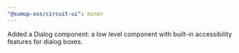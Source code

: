```yaml
---
"@sumup-oss/circuit-ui": minor
---
```


Added a Dialog component: a low level component with built-in accessibility features for dialog boxes.
